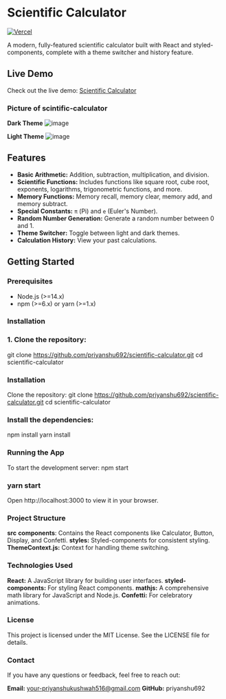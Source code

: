 # Scientific Calculator

[![Vercel](https://vercelbadge.vercel.app/api/scientific-calculator-sage)](https://scientific-calculator-iota-eight.vercel.app/)

A modern, fully-featured scientific calculator built with React and styled-components, complete with a theme switcher and history feature.

## Live Demo

Check out the live demo: [Scientific Calculator](https://scientific-calculator-iota-eight.vercel.app/)

### Picture of scintific-calculator
**Dark Theme**
![image](https://github.com/priyanshu692/scientific-calculator/assets/132814497/ad55c7a5-04f9-40d1-a752-6b9aee21179c)

**Light Theme**
![image](https://github.com/priyanshu692/scientific-calculator/assets/132814497/39969c82-5a93-40c4-8d34-6c5215d528dd)



## Features

- **Basic Arithmetic:** Addition, subtraction, multiplication, and division.
- **Scientific Functions:** Includes functions like square root, cube root, exponents, logarithms, trigonometric functions, and more.
- **Memory Functions:** Memory recall, memory clear, memory add, and memory subtract.
- **Special Constants:** `π` (Pi) and `e` (Euler's Number).
- **Random Number Generation:** Generate a random number between 0 and 1.
- **Theme Switcher:** Toggle between light and dark themes.
- **Calculation History:** View your past calculations.

## Getting Started

### Prerequisites

- Node.js (>=14.x)
- npm (>=6.x) or yarn (>=1.x)

### Installation

### 1. Clone the repository:

   
   git clone https://github.com/priyanshu692/scientific-calculator.git
   cd scientific-calculator

### Installation
Clone the repository:
git clone https://github.com/priyanshu692/scientific-calculator.git
cd scientific-calculator

### Install the dependencies:
npm install
yarn install

### Running the App
To start the development server:
npm start

###  yarn start
Open http://localhost:3000 to view it in your browser.


### Project Structure
**src**
**components**: Contains the React components like Calculator, Button, Display, and Confetti.
**styles:** Styled-components for consistent styling.
**ThemeContext.js:** Context for handling theme switching.

### Technologies Used
**React:** A JavaScript library for building user interfaces.
**styled-components:** For styling React components.
**mathjs:** A comprehensive math library for JavaScript and Node.js.
**Confetti:** For celebratory animations.

### License
This project is licensed under the MIT License. See the LICENSE file for details.

### Contact
If you have any questions or feedback, feel free to reach out:

**Email:** your-priyanshukushwah516@gmail.com
**GitHub:** priyanshu692

